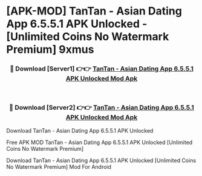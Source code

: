 # [APK-MOD] TanTan - Asian Dating App 6.5.5.1 APK Unlocked - [Unlimited Coins No Watermark Premium] 9xmus



<div align="center">
<h3>🔴 Download [Server1] 👉👉 <a href="https://momento.my/?title=TanTan_-_Asian_Dating_App_6.5.5.1_APK_Unlocked">TanTan - Asian Dating App 6.5.5.1 APK Unlocked Mod Apk</a></h3><br>

<h3>🔴 Download [Server2] 👉👉 <a href="https://momento.my/?title=TanTan_-_Asian_Dating_App_6.5.5.1_APK_Unlocked">TanTan - Asian Dating App 6.5.5.1 APK Unlocked Mod Apk</a></h3>
</div>



Download TanTan - Asian Dating App 6.5.5.1 APK Unlocked 

Free APK MOD TanTan - Asian Dating App 6.5.5.1 APK Unlocked [Unlimited Coins No Watermark Premium]

Download TanTan - Asian Dating App 6.5.5.1 APK Unlocked [Unlimited Coins No Watermark Premium] Mod For Android
